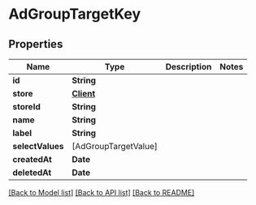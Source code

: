 # AdGroupTargetKey

## Properties
Name | Type | Description | Notes
------------ | ------------- | ------------- | -------------
**id** | **String** |  | 
**store** | [**Client**](Client.md) |  | 
**storeId** | **String** |  | 
**name** | **String** |  | 
**label** | **String** |  | 
**selectValues** | [AdGroupTargetValue] |  | 
**createdAt** | **Date** |  | 
**deletedAt** | **Date** |  | 

[[Back to Model list]](../README.md#documentation-for-models) [[Back to API list]](../README.md#documentation-for-api-endpoints) [[Back to README]](../README.md)


